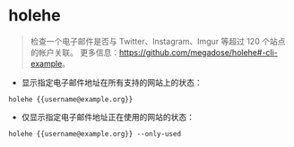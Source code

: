 # holehe

> 检查一个电子邮件是否与 Twitter、Instagram、Imgur 等超过 120 个站点的帐户关联。
> 更多信息：<https://github.com/megadose/holehe#-cli-example>。

- 显示指定电子邮件地址在所有支持的网站上的状态：

`holehe {{username@example.org}}`

- 仅显示指定电子邮件地址正在使用的网站的状态：

`holehe {{username@example.org}} --only-used`